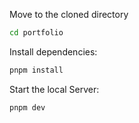 

Move to the cloned directory

   ```bash
   cd portfolio
   ```

Install dependencies:

   ```bash
   pnpm install
   ```

Start the local Server:

   ```bash
   pnpm dev
   ```

